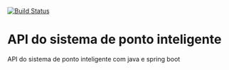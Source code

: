 [![Build Status](https://travis-ci.org/cleberGra/ponto-inteligente-api.svg?branch=master)](https://travis-ci.org/cleberGra/ponto-inteligente-api)

# API do sistema de ponto inteligente
API do sistema de ponto inteligente com java e spring boot 
